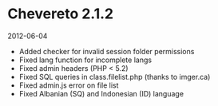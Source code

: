 # Chevereto 2.1.2

2012-06-04

- Added checker for invalid session folder permissions
- Fixed lang function for incomplete langs
- Fixed admin headers (PHP < 5.2)
- Fixed SQL queries in class.filelist.php (thanks to imger.ca)
- Fixed admin.js error on file list
- Fixed Albanian (SQ) and Indonesian (ID) language
